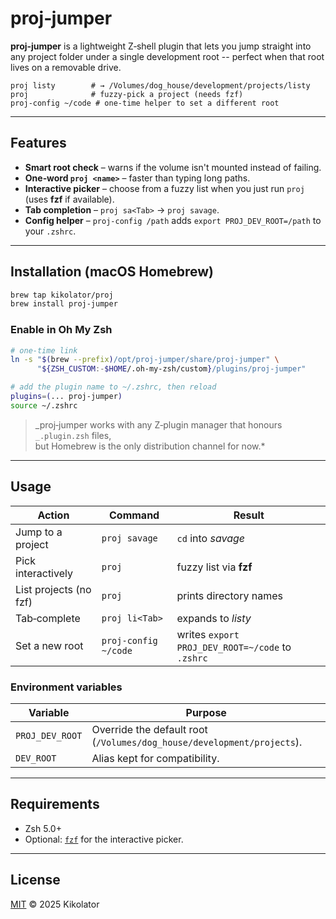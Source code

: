 # proj‑jumper

**proj‑jumper** is a lightweight Z‑shell plugin that lets you jump straight into any project folder under a single development root -- perfect when that root lives on a removable drive.

```text
proj listy        # → /Volumes/dog_house/development/projects/listy
proj              # fuzzy‑pick a project (needs fzf)
proj-config ~/code # one‑time helper to set a different root
```

--------------------------------------------------------------------------------

## Features

- **Smart root check** – warns if the volume isn't mounted instead of failing.
- **One‑word `proj <name>`** – faster than typing long paths.
- **Interactive picker** – choose from a fuzzy list when you just run `proj` (uses **fzf** if available).
- **Tab completion** – `proj sa<Tab>` → `proj savage`.
- **Config helper** – `proj-config /path` adds `export PROJ_DEV_ROOT=/path` to your `.zshrc`.

--------------------------------------------------------------------------------

## Installation (macOS Homebrew)

```sh
brew tap kikolator/proj
brew install proj-jumper
```

### Enable in Oh My Zsh

```sh
# one‑time link
ln -s "$(brew --prefix)/opt/proj-jumper/share/proj-jumper" \
      "${ZSH_CUSTOM:-$HOME/.oh-my-zsh/custom}/plugins/proj-jumper"

# add the plugin name to ~/.zshrc, then reload
plugins=(... proj-jumper)
source ~/.zshrc
```

> _proj‑jumper works with any Z‑plugin manager that honours `_.plugin.zsh` files,<br>
> but Homebrew is the only distribution channel for now.*

--------------------------------------------------------------------------------

## Usage

Action                 | Command              | Result
---------------------- | -------------------- | ------------------------------------------------
Jump to a project      | `proj savage`        | `cd` into _savage_
Pick interactively     | `proj`               | fuzzy list via **fzf**
List projects (no fzf) | `proj`               | prints directory names
Tab‑complete           | `proj li<Tab>`       | expands to _listy_
Set a new root         | `proj-config ~/code` | writes `export PROJ_DEV_ROOT=~/code` to `.zshrc`

### Environment variables

Variable        | Purpose
--------------- | ----------------------------------------------------------------------
`PROJ_DEV_ROOT` | Override the default root (`/Volumes/dog_house/development/projects`).
`DEV_ROOT`      | Alias kept for compatibility.

--------------------------------------------------------------------------------

## Requirements

- Zsh 5.0+
- Optional: [`fzf`](https://github.com/junegunn/fzf) for the interactive picker.

--------------------------------------------------------------------------------

## License

[MIT](LICENSE) © 2025 Kikolator
